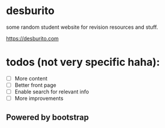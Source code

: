 # desburito
some random student website for revision resources and stuff.

https://desburito.com
# todos (not very specific haha):
- [ ] More content
- [ ] Better front page
- [ ] Enable search for relevant info
- [ ] More improvements

## Powered by bootstrap 
